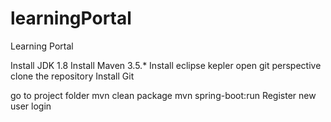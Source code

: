 # learningPortal
Learning Portal 


Install JDK 1.8
Install Maven 3.5.*
Install eclipse kepler
open git perspective
clone the repository
Install Git

go to project folder
mvn clean package
mvn spring-boot:run
Register new user
login

